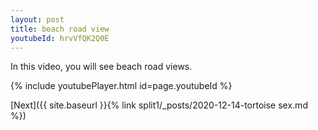 ```yaml
---
layout: post
title: beach road view
youtubeId: hrvVfQK2Q0E
---
```

 
In this video, you will see beach road views.
 
 
 


{% include youtubePlayer.html id=page.youtubeId %}
 
 
[Next]({{ site.baseurl }}{% link split1/_posts/2020-12-14-tortoise sex.md %})
